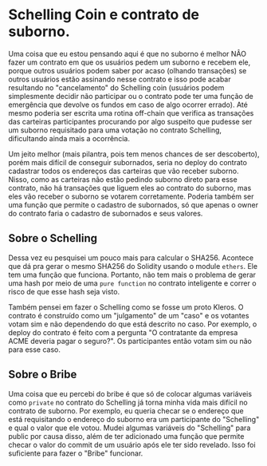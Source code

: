 # Schelling Coin e contrato de suborno.

Uma coisa que eu estou pensando aqui é que no suborno é melhor NÂO fazer um contrato em que os usuários pedem um suborno e recebem ele, porque outros usuários podem saber por acaso (olhando transações) se outros usuários estão assinando nesse contrato e isso pode acabar resultando no "cancelamento" do Schelling coin (usuários podem simplesmente decidir não participar ou o contrato pode ter uma função de emergência que devolve os fundos em caso de algo ocorrer errado). Até mesmo poderia ser escrita uma rotina off-chain que verifica as transações das carteiras participantes procurando por algo suspeito que pudesse ser um suborno requisitado para uma votação no contrato Schelling, dificultando ainda mais a ocorrência.

Um jeito melhor (mais pilantra, pois tem menos chances de ser descoberto), porém mais difícil de conseguir subornados, seria no deploy do contrato cadastrar todos os endereços das carteiras que vão receber suborno. Nisso, como as carteiras não estão pedindo suborno direto para esse contrato, não há transações que liguem eles ao contrato do suborno, mas eles vão receber o suborno se votarem corretamente. Poderia também ser uma função que permite o cadastro de subornados, só que apenas o owner do contrato faria o cadastro de subornados e seus valores.

## Sobre o Schelling

Dessa vez eu pesquisei um pouco mais para calcular o SHA256. Acontece que dá pra gerar o mesmo SHA256 do Solidity
usando o module `ethers`. Ele tem uma função que funciona. Portanto, não tem mais o problema de gerar uma hash por meio de uma `pure function` no contrato inteligente e correr o risco de que esse hash seja visto.

Também pensei em fazer o Schelling como se fosse um proto Kleros. O contrato é construído como um "julgamento" de um "caso" e os votantes votam sim e não dependendo do que está descrito no caso. Por exemplo, o deploy do contrato é feito com a pergunta "O contratante da empresa ACME deveria pagar o seguro?". Os participantes então votam sim ou não para esse caso.

## Sobre o Bribe

Uma coisa que eu percebi do bribe é que só de colocar algumas variáveis como `private` no contrato do Schelling já torna minha vida mais difícil no contrato de suborno. Por exemplo, eu queria checar se o endereço que está requisitando o endereço do suborno era um participante do "Schelling" e qual o valor que ele votou. Mudei algumas variáveis do "Schelling" para public por causa disso, além de ter adicionado uma função que permite checar o valor do commit de um usuário após ele ter sido revelado. Isso foi suficiente para fazer o "Bribe" funcionar.


